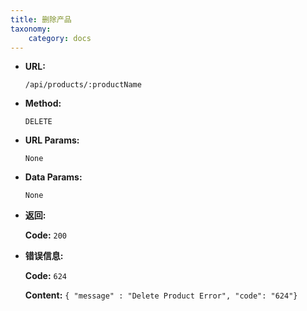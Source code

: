 ```yaml
---
title: 删除产品
taxonomy:
    category: docs
---
```


* **URL:**

    `/api/products/:productName`

* **Method:**

    `DELETE`

* **URL Params:**

	`None`

* **Data Params:**

    `None`

* **返回:**

	**Code:** `200`

* **错误信息:**

	**Code:** `624`
  	
  	**Content:** `{ "message" : "Delete Product Error", "code": "624"}`